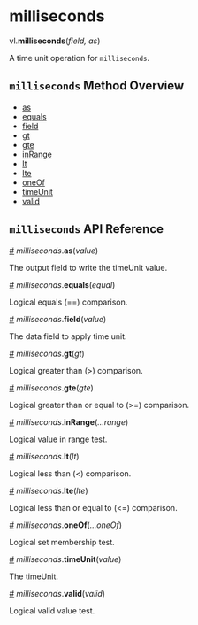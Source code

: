 # milliseconds

vl.<b>milliseconds</b>(<em>field, as</em>)

A time unit operation for <code>milliseconds</code>.

## <code>milliseconds</code> Method Overview

* <a href="#as">as</a>
* <a href="#equals">equals</a>
* <a href="#field">field</a>
* <a href="#gt">gt</a>
* <a href="#gte">gte</a>
* <a href="#inRange">inRange</a>
* <a href="#lt">lt</a>
* <a href="#lte">lte</a>
* <a href="#oneOf">oneOf</a>
* <a href="#timeUnit">timeUnit</a>
* <a href="#valid">valid</a>

## <code>milliseconds</code> API Reference

<a id="as" href="#as">#</a>
<em>milliseconds</em>.<b>as</b>(<em>value</em>)

The output field to write the timeUnit value.

<a id="equals" href="#equals">#</a>
<em>milliseconds</em>.<b>equals</b>(<em>equal</em>)

Logical equals (==) comparison.

<a id="field" href="#field">#</a>
<em>milliseconds</em>.<b>field</b>(<em>value</em>)

The data field to apply time unit.

<a id="gt" href="#gt">#</a>
<em>milliseconds</em>.<b>gt</b>(<em>gt</em>)

Logical greater than (>) comparison.

<a id="gte" href="#gte">#</a>
<em>milliseconds</em>.<b>gte</b>(<em>gte</em>)

Logical greater than or equal to (>=) comparison.

<a id="inRange" href="#inRange">#</a>
<em>milliseconds</em>.<b>inRange</b>(<em>...range</em>)

Logical value in range test.

<a id="lt" href="#lt">#</a>
<em>milliseconds</em>.<b>lt</b>(<em>lt</em>)

Logical less than (<) comparison.

<a id="lte" href="#lte">#</a>
<em>milliseconds</em>.<b>lte</b>(<em>lte</em>)

Logical less than or equal to (<=) comparison.

<a id="oneOf" href="#oneOf">#</a>
<em>milliseconds</em>.<b>oneOf</b>(<em>...oneOf</em>)

Logical set membership test.

<a id="timeUnit" href="#timeUnit">#</a>
<em>milliseconds</em>.<b>timeUnit</b>(<em>value</em>)

The timeUnit.

<a id="valid" href="#valid">#</a>
<em>milliseconds</em>.<b>valid</b>(<em>valid</em>)

Logical valid value test.

